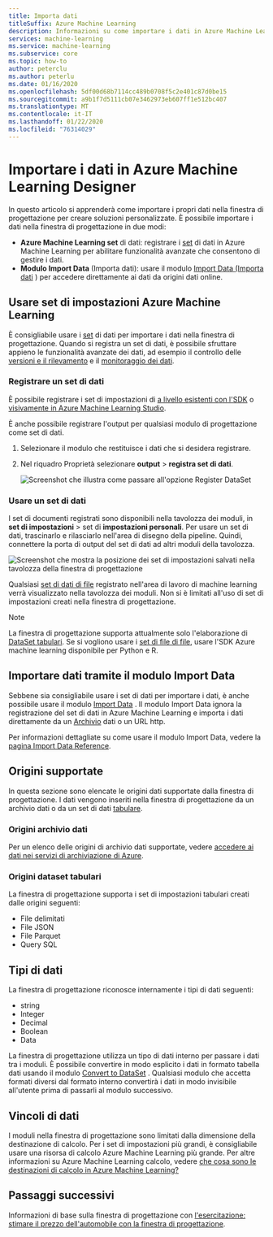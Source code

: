 ```yaml
---
title: Importa dati
titleSuffix: Azure Machine Learning
description: Informazioni su come importare i dati in Azure Machine Learning Designer da varie origini dati.
services: machine-learning
ms.service: machine-learning
ms.subservice: core
ms.topic: how-to
author: peterclu
ms.author: peterlu
ms.date: 01/16/2020
ms.openlocfilehash: 5df00d68b7114cc489b0708f5c2e401c87d0be15
ms.sourcegitcommit: a9b1f7d5111cb07e3462973eb607ff1e512bc407
ms.translationtype: MT
ms.contentlocale: it-IT
ms.lasthandoff: 01/22/2020
ms.locfileid: "76314029"
---
```

# <a name="import-your-data-into-azure-machine-learning-designer"></a>Importare i dati in Azure Machine Learning Designer

In questo articolo si apprenderà come importare i propri dati nella finestra di progettazione per creare soluzioni personalizzate. È possibile importare i dati nella finestra di progettazione in due modi: 

* **Azure Machine Learning set** di dati: registrare i [set](concept-data.md#datasets) di dati in Azure Machine Learning per abilitare funzionalità avanzate che consentono di gestire i dati.
* **Modulo Import Data** (Importa dati): usare il modulo [Import Data (Importa dati](algorithm-module-reference/import-data.md) ) per accedere direttamente ai dati da origini dati online.

## <a name="use-azure-machine-learning-datasets"></a>Usare set di impostazioni Azure Machine Learning

È consigliabile usare i [set](concept-data.md#datasets) di dati per importare i dati nella finestra di progettazione. Quando si registra un set di dati, è possibile sfruttare appieno le funzionalità avanzate dei dati, ad esempio il controllo delle [versioni e il rilevamento](how-to-version-track-datasets.md) e il [monitoraggio dei dati](how-to-monitor-datasets.md).

### <a name="register-a-dataset"></a>Registrare un set di dati

È possibile registrare i set di impostazioni di [a livello esistenti con l'SDK](how-to-create-register-datasets.md#use-the-sdk) o [visivamente in Azure Machine Learning Studio](how-to-create-register-datasets.md#use-the-ui).

È anche possibile registrare l'output per qualsiasi modulo di progettazione come set di dati.

1. Selezionare il modulo che restituisce i dati che si desidera registrare.

1. Nel riquadro Proprietà selezionare **output** > **registra set di dati**.

    ![Screenshot che illustra come passare all'opzione Register DataSet](media/how-to-designer-import-data/register-dataset-designer.png)

### <a name="use-a-dataset"></a>Usare un set di dati

I set di documenti registrati sono disponibili nella tavolozza dei moduli, in **set di impostazioni** > set di **impostazioni personali**. Per usare un set di dati, trascinarlo e rilasciarlo nell'area di disegno della pipeline. Quindi, connettere la porta di output del set di dati ad altri moduli della tavolozza.

![Screenshot che mostra la posizione dei set di impostazioni salvati nella tavolozza della finestra di progettazione](media/how-to-designer-import-data/use-datasets-designer.png)

Qualsiasi [set di dati di file](how-to-create-register-datasets.md#dataset-types) registrato nell'area di lavoro di machine learning verrà visualizzato nella tavolozza dei moduli. Non si è limitati all'uso di set di impostazioni creati nella finestra di progettazione.

> [!NOTE]
> La finestra di progettazione supporta attualmente solo l'elaborazione di [DataSet tabulari](how-to-create-register-datasets.md#dataset-types). Se si vogliono usare i [set di file di file](how-to-create-register-datasets.md#dataset-types), usare l'SDK Azure machine learning disponibile per Python e R.

## <a name="import-data-using-the-import-data-module"></a>Importare dati tramite il modulo Import Data

Sebbene sia consigliabile usare i set di dati per importare i dati, è anche possibile usare il modulo [Import Data](algorithm-module-reference/import-data.md) . Il modulo Import Data ignora la registrazione del set di dati in Azure Machine Learning e importa i dati direttamente da un [Archivio](concept-data.md#datastores) dati o un URL http.

Per informazioni dettagliate su come usare il modulo Import Data, vedere la [pagina Import Data Reference](algorithm-module-reference/import-data.md).


## <a name="supported-sources"></a>Origini supportate

In questa sezione sono elencate le origini dati supportate dalla finestra di progettazione. I dati vengono inseriti nella finestra di progettazione da un archivio dati o da un set di dati [tabulare](how-to-create-register-datasets.md#dataset-types).

### <a name="datastore-sources"></a>Origini archivio dati
Per un elenco delle origini di archivio dati supportate, vedere [accedere ai dati nei servizi di archiviazione di Azure](how-to-access-data.md#supported-data-storage-service-types).

### <a name="tabular-dataset-sources"></a>Origini dataset tabulari

La finestra di progettazione supporta i set di impostazioni tabulari creati dalle origini seguenti:
 * File delimitati
 * File JSON
 * File Parquet
 * Query SQL

## <a name="data-types"></a>Tipi di dati

La finestra di progettazione riconosce internamente i tipi di dati seguenti:

* string
* Integer
* Decimal
* Boolean
* Data

La finestra di progettazione utilizza un tipo di dati interno per passare i dati tra i moduli. È possibile convertire in modo esplicito i dati in formato tabella dati usando il modulo [Convert to DataSet](algorithm-module-reference/convert-to-dataset.md) . Qualsiasi modulo che accetta formati diversi dal formato interno convertirà i dati in modo invisibile all'utente prima di passarli al modulo successivo.

## <a name="data-constraints"></a>Vincoli di dati

I moduli nella finestra di progettazione sono limitati dalla dimensione della destinazione di calcolo. Per i set di impostazioni più grandi, è consigliabile usare una risorsa di calcolo Azure Machine Learning più grande. Per altre informazioni su Azure Machine Learning calcolo, vedere [che cosa sono le destinazioni di calcolo in Azure Machine Learning?](concept-compute-target.md#azure-machine-learning-compute-managed)

## <a name="next-steps"></a>Passaggi successivi

Informazioni di base sulla finestra di progettazione con [l'esercitazione: stimare il prezzo dell'automobile con la finestra di progettazione](tutorial-designer-automobile-price-train-score.md).